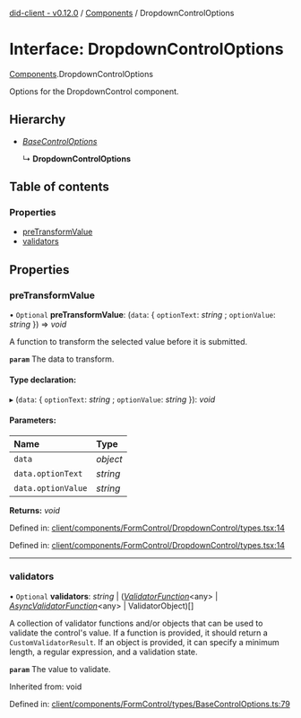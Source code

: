 [did-client - v0.12.0](../README.md) / [Components](../modules/components.md) / DropdownControlOptions

# Interface: DropdownControlOptions

[Components](../modules/components.md).DropdownControlOptions

Options for the DropdownControl component.

## Hierarchy

* [*BaseControlOptions*](../modules/components.md#basecontroloptions)

  ↳ **DropdownControlOptions**

## Table of contents

### Properties

- [preTransformValue](components.dropdowncontroloptions.md#pretransformvalue)
- [validators](components.dropdowncontroloptions.md#validators)

## Properties

### preTransformValue

• `Optional` **preTransformValue**: (`data`: { `optionText`: *string* ; `optionValue`: *string*  }) => *void*

A function to transform the selected value before it is submitted.

**`param`** The data to transform.

#### Type declaration:

▸ (`data`: { `optionText`: *string* ; `optionValue`: *string*  }): *void*

#### Parameters:

Name | Type |
:------ | :------ |
`data` | *object* |
`data.optionText` | *string* |
`data.optionValue` | *string* |

**Returns:** *void*

Defined in: [client/components/FormControl/DropdownControl/types.tsx:14](https://github.com/Puzzlepart/did/blob/dev/client/components/FormControl/DropdownControl/types.tsx#L14)

Defined in: [client/components/FormControl/DropdownControl/types.tsx:14](https://github.com/Puzzlepart/did/blob/dev/client/components/FormControl/DropdownControl/types.tsx#L14)

___

### validators

• `Optional` **validators**: *string* \| ([*ValidatorFunction*](components.validatorfunction.md)<any\> \| [*AsyncValidatorFunction*](components.asyncvalidatorfunction.md)<any\> \| ValidatorObject)[]

A collection of validator functions and/or objects that can be used to validate the control's value.
If a function is provided, it should return a `CustomValidatorResult`.
If an object is provided, it can specify a minimum length, a regular expression, and a validation state.

**`param`** The value to validate.

Inherited from: void

Defined in: [client/components/FormControl/types/BaseControlOptions.ts:79](https://github.com/Puzzlepart/did/blob/dev/client/components/FormControl/types/BaseControlOptions.ts#L79)
